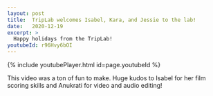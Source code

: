 ```yaml
---
layout: post
title:  TripLab welcomes Isabel, Kara, and Jessie to the lab!
date:   2020-12-19
excerpt: >
  Happy holidays from the TripLab!
youtubeId: r96Hvy6bOI
---
```


{% include youtubePlayer.html id=page.youtubeId %}

This video was a ton of fun to make. Huge kudos to Isabel for her film scoring skills and Anukrati for video and audio editing!
